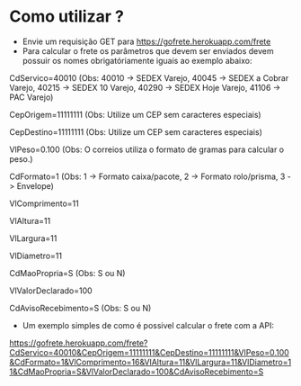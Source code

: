 # Como utilizar ?

- Envie um requisição GET para https://gofrete.herokuapp.com/frete
- Para calcular o frete os parâmetros que devem ser enviados devem possuir os nomes obrigatóriamente iguais ao exemplo abaixo:

CdServico=40010 (Obs: 40010 -> SEDEX Varejo, 40045 -> SEDEX a Cobrar Varejo, 40215 -> SEDEX 10 Varejo, 40290 -> SEDEX Hoje Varejo, 41106 -> PAC Varejo)

CepOrigem=11111111 (Obs: Utilize um CEP sem caracteres especiais)

CepDestino=11111111 (Obs: Utilize um CEP sem caracteres especiais)

VlPeso=0.100 (Obs: O correios utiliza o formato de gramas para calcular o peso.)

CdFormato=1 (Obs: 1 -> Formato caixa/pacote, 2 -> Formato rolo/prisma, 3 -> Envelope)

VlComprimento=11

VlAltura=11

VlLargura=11

VlDiametro=11

CdMaoPropria=S (Obs: S ou N)

VlValorDeclarado=100

CdAvisoRecebimento=S (Obs: S ou N)

- Um exemplo simples de como é possivel calcular o frete com a API:

https://gofrete.herokuapp.com/frete?CdServico=40010&CepOrigem=11111111&CepDestino=11111111&VlPeso=0.100&CdFormato=1&VlComprimento=16&VlAltura=11&VlLargura=11&VlDiametro=11&CdMaoPropria=S&VlValorDeclarado=100&CdAvisoRecebimento=S
